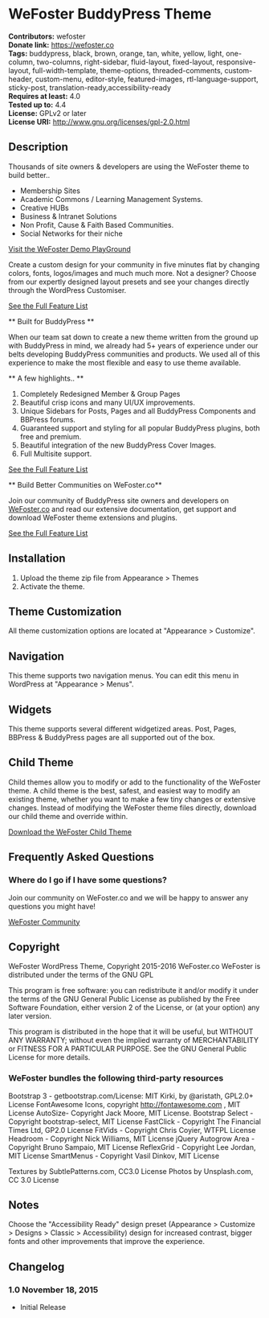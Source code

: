 # WeFoster BuddyPress Theme #
**Contributors:** wefoster  
**Donate link:** https://wefoster.co  
**Tags:** buddypress, black, brown, orange, tan, white, yellow, light, one-column, two-columns, right-sidebar, fluid-layout, fixed-layout, responsive-layout, full-width-template, theme-options, threaded-comments, custom-header, custom-menu, editor-style, featured-images, rtl-language-support, sticky-post, translation-ready,accessibility-ready  
**Requires at least:** 4.0  
**Tested up to:** 4.4  
**License:** GPLv2 or later  
**License URI:** http://www.gnu.org/licenses/gpl-2.0.html  

## Description ##

Thousands of site owners & developers are using the WeFoster theme to build better..

- Membership Sites
- Academic Commons / Learning Management Systems.
- Creative HUBs
- Business & Intranet Solutions
- Non Profit, Cause & Faith Based Communities.
- Social Networks for their niche

[Visit the WeFoster Demo PlayGround](http://try.wefoster.co/default)

Create a custom design for your community in five minutes flat by changing colors, fonts, logos/images and much much more. Not a designer? Choose from our expertly designed layout presets and see your changes directly through the WordPress Customiser.

[See the Full Feature List](http://try.wefoster.co/default)

** Built for BuddyPress **

When our team sat down to create a new theme written from the ground up with BuddyPress in mind, we already had 5+ years of experience under our belts developing BuddyPress communities and products. We used all of this experience to make the most flexible and easy to use theme available.

** A few highlights.. **
1. Completely Redesigned Member & Group Pages
2. Beautiful crisp icons and many UI/UX improvements.
3. Unique Sidebars for Posts, Pages and all BuddyPress Components and BBPress forums.
4. Guaranteed support and styling for all popular BuddyPress plugins, both free and premium.
5. Beautiful integration of the new BuddyPress Cover Images.
6. Full Multisite support.

[See the Full Feature List](http://try.wefoster.co/default)

** Build Better Communities on WeFoster.co**

Join our community of BuddyPress site owners and developers on [WeFoster.co](https://wefoster.co) and read our extensive documentation, get support and download WeFoster theme extensions and plugins.

[See the Full Feature List](http://try.wefoster.co/default)

## Installation ##

1. Upload the theme zip file from Appearance > Themes
2. Activate the theme.

## Theme Customization ##

All theme customization options are located at "Appearance > Customize".

## Navigation ##

This theme supports two navigation menus. You can edit this menu in WordPress at "Appearance > Menus".

## Widgets ##

This theme supports several different widgetized areas. Post, Pages, BBPress & BuddyPress pages are all supported out of the box.

## Child Theme ##

Child themes allow you to modify or add to the functionality of the WeFoster theme. A child theme is the best, safest, and easiest way to modify an existing theme, whether you want to make a few tiny changes or extensive changes. Instead of modifying the WeFoster theme files directly, download our child theme and override within.

[Download the WeFoster Child Theme](https://github.com/WeFoster/wefoster-child/archive/master.zip)

## Frequently Asked Questions ##

### Where do I go if I have some questions? ###

Join our community on WeFoster.co and we will be happy to answer any questions you might have!

[WeFoster Community](https://wefoster.co/communities)

## Copyright ##

WeFoster WordPress Theme, Copyright 2015-2016 WeFoster.co
WeFoster is distributed under the terms of the GNU GPL

This program is free software: you can redistribute it and/or modify
it under the terms of the GNU General Public License as published by
the Free Software Foundation, either version 2 of the License, or
(at your option) any later version.

This program is distributed in the hope that it will be useful,
but WITHOUT ANY WARRANTY; without even the implied warranty of
MERCHANTABILITY or FITNESS FOR A PARTICULAR PURPOSE. See the
GNU General Public License for more details.

### WeFoster bundles the following third-party resources ###

Bootstrap 3 - ​getbootstrap.com/License: MIT
Kirki, by @aristath, GPL2.0+ License
FontAwesome Icons, copyright http://fontawesome.com , MIT License
AutoSize- Copyright Jack Moore, MIT License.
Bootstrap Select - Copyright bootstrap-select, MIT License
FastClick - Copyright The Financial Times Ltd, GP2.0 License
FitVids - Copyright Chris Coyier, WTFPL License
Headroom - Copyright Nick Williams, MIT License
jQuery Autogrow Area - Copyright Bruno Sampaio, MIT License
ReflexGrid - Copyright Lee Jordan, MIT License
SmartMenus - Copyright Vasil Dinkov, MIT License

Textures by SubtlePatterns.com, CC3.0 License
Photos by Unsplash.com, CC 3.0 License

## Notes ##

Choose the "Accessibility Ready" design preset (Appearance > Customize > Designs > Classic > Accessibility) design for increased contrast, bigger fonts and other improvements that improve the experience.

## Changelog ##

### 1.0 November 18, 2015 ###
* Initial Release
